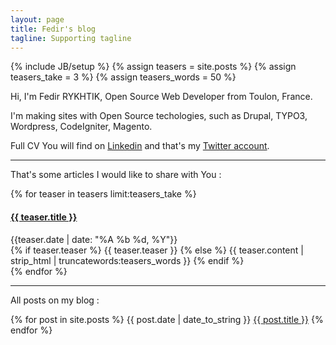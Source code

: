 ```yaml
---
layout: page
title: Fedir's blog
tagline: Supporting tagline
---
```

{% include JB/setup %}
{% assign teasers = site.posts %}
{% assign teasers_take = 3 %}
{% assign teasers_words = 50 %}

Hi, I'm Fedir RYKHTIK, Open Source Web Developer from Toulon, France.

I'm making sites with Open Source techologies, such as Drupal, TYPO3, Wordpress, CodeIgniter, Magento.

Full CV You will find on [Linkedin](https://www.linkedin.com/pub/fedir-rykhtik/14/64/a84) and that's my [Twitter account](https://twitter.com/FedirFR).

* * *

That's some articles I would like to share with You :

{% for teaser in teasers limit:teasers_take %}
  <h4><a href="{{ BASE_PATH }}{{ teaser.url }}">{{ teaser.title }}</a></h4>
  <div class="date">{{teaser.date | date: "%A %b %d, %Y"}}</div>
  <div class="content">
    {% if teaser.teaser %}
      {{ teaser.teaser }}
    {% else %}
      {{ teaser.content | strip_html | truncatewords:teasers_words }}
    {% endif %}
  </div>
{% endfor %}

* * *
All posts on my blog :

{% for post in site.posts %}
  {{ post.date | date_to_string }} <a href="{{ BASE_PATH }}{{ post.url }}">{{ post.title }}</a>
{% endfor %}

